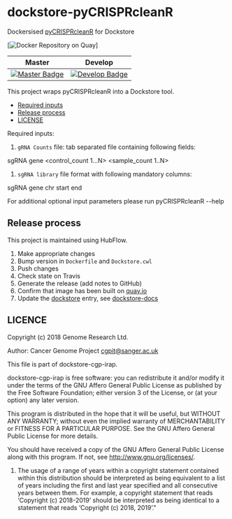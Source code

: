 
# dockstore-pyCRISPRcleanR

Dockersised [pyCRISPRcleanR] for Dockstore

[![Docker Repository on Quay]("Quay")]

| Master                                              | Develop                                               |
| --------------------------------------------------- | ----------------------------------------------------- |
| [![Master Badge][travis-master-badge]][travis-repo] | [![Develop Badge][travis-develop-badge]][travis-repo] |

This project wraps pyCRISPRcleanR into a Dockstore tool.

<!-- TOC depthFrom:2 depthTo:6 withLinks:1 updateOnSave:1 orderedList:0 -->

- [Required inputs](#required-inputs)
- [Release process](#release-process)
- [LICENSE](#LICENSE)

Required inputs:

1. ```gRNA Counts``` file: tab separated file containing following fields:

sgRNA  gene  <control_count 1...N> <sample_count 1..N>

1. ```sgRNA library``` file format with following mandatory columns:

sgRNA  gene  chr  start  end

For additional optional input parameters please run pyCRISPRcleanR --help

## Release process

This project is maintained using HubFlow.

1. Make appropriate changes
1. Bump version in `Dockerfile` and `Dockstore.cwl`
1. Push changes
1. Check state on Travis
1. Generate the release (add notes to GitHub)
1. Confirm that image has been built on [quay.io]
1. Update the [dockstore] entry, see [dockstore-docs]

## LICENCE

Copyright (c) 2018 Genome Research Ltd.

Author: Cancer Genome Project <cgpit@sanger.ac.uk>

This file is part of dockstore-cgp-irap.

dockstore-cgp-irap is free software: you can redistribute it and/or modify it under
the terms of the GNU Affero General Public License as published by the Free
Software Foundation; either version 3 of the License, or (at your option) any
later version.

This program is distributed in the hope that it will be useful, but WITHOUT
ANY WARRANTY; without even the implied warranty of MERCHANTABILITY or FITNESS
FOR A PARTICULAR PURPOSE. See the GNU Affero General Public License for more
details.

You should have received a copy of the GNU Affero General Public License
along with this program. If not, see <http://www.gnu.org/licenses/>.

1. The usage of a range of years within a copyright statement contained within this distribution should be interpreted as being equivalent to a list of years including the first and last year specified and all consecutive years between them. For example, a copyright statement that reads ‘Copyright (c) 2018-2019’ should be interpreted as being identical to a statement that reads ‘Copyright (c) 2018, 2019’."

<!--refs-->
 [pyCRISPRcleanR]: https://github.com/cancerit/pyCRISPRcleanR
 [travis-master-badge]: https://travis-ci.org/cancerit/dockstore-pyCRISPRcleanR.svg?branch=master
 [travis-develop-badge]: https://travis-ci.org/cancerit/dockstore-pyCRISPRcleanR.svg?branch=develop
 [travis-repo]: https://travis-ci.org/cancerit/dockstore-pyCRISPRcleanR
 [pyCRISPRcleanR-releases]: https://github.com/cancerit/dockstore-pyCRISPRcleanR/releases
 [Quay]: https://quay.io/repository/wtsicgp/dockstore-pycrisprcleanr/status
 [quay.io]: https://quay.io/repository/wtsicgp/dockstore-pycrisprcleanr?tab=builds
 [Quay]: https://quay.io/repository/wtsicgp/dockstore-pycrisprcleanr/status
 [dockstore]: https://dockstore.org/containers/quay.io/wtsicgp/dockstore-pycrisprcleanr
 [dockstore-docs]: https://dockstore.org/docs/getting-started-with-dockstore

